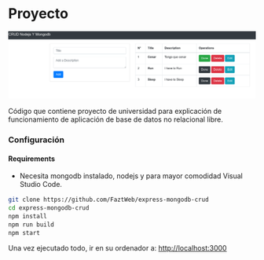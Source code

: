 # Proyecto

![](docs/screenshot.png)

Código que contiene proyecto de universidad para explicación de funcionamiento de aplicación de base de datos no relacional libre.


### Configuración 

#### Requirements

* Necesita mongodb instalado, nodejs y para mayor comodidad Visual Studio Code.

```bash
git clone https://github.com/FaztWeb/express-mongodb-crud
cd express-mongodb-crud
npm install
npm run build
npm start
```

Una vez ejecutado todo, ir en su ordenador a: <a target="_blank" href="http://localhost:3000">http://localhost:3000</a>


